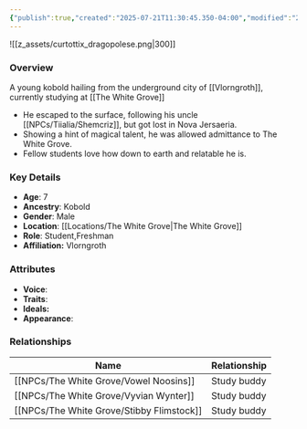 ```yaml
---
{"publish":true,"created":"2025-07-21T11:30:45.350-04:00","modified":"2025-07-27T17:55:24.571-04:00","published":"2025-07-27T17:55:24.571-04:00","cssclasses":"","Age":"7","Ancestry":"Kobold","Gender":"Male","Location":["[[Locations/The White Grove]]"],"Role":["Student","Freshman"],"Affiliation":["Vlorngroth"],"Appearances":["[[23 The White Grove- First Semester]]"]}
---
```



![[z_assets/curtottix_dragopolese.png|300]]

### Overview
A young kobold hailing from the underground city of [[Vlorngroth]], currently studying at [[The White Grove]]

- He escaped to the surface, following his uncle [[NPCs/Tiialia/Shemcriz]], but got lost in Nova Jersaeria.
- Showing a hint of magical talent, he was allowed admittance to The White Grove.
- Fellow students love how down to earth and relatable he is.

### Key Details
- **Age**: 7
- **Ancestry**: Kobold
- **Gender**: Male
- **Location**: [[Locations/The White Grove\|The White Grove]]
- **Role**: Student,Freshman
- **Affiliation:** Vlorngroth

### Attributes
- **Voice**: 
- **Traits**: 
- **Ideals:** 
- **Appearance**:

### Relationships

| Name                 | Relationship |
| -------------------- | ------------ |
| [[NPCs/The White Grove/Vowel Noosins]]    | Study buddy  |
| [[NPCs/The White Grove/Vyvian Wynter]]    | Study buddy  |
| [[NPCs/The White Grove/Stibby Flimstock]] | Study buddy  |

